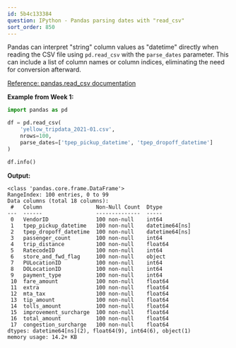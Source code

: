 ```yaml
---
id: 5b4c133384
question: IPython - Pandas parsing dates with "read_csv"
sort_order: 850
---
```


Pandas can interpret "string" column values as "datetime" directly when reading the CSV file using `pd.read_csv` with the `parse_dates` parameter. This can include a list of column names or column indices, eliminating the need for conversion afterward.

[Reference: pandas.read_csv documentation](https://pandas.pydata.org/pandas-docs/stable/reference/api/pandas.read_csv.html)

**Example from Week 1:**

```python
import pandas as pd

df = pd.read_csv(
    'yellow_tripdata_2021-01.csv',
    nrows=100,
    parse_dates=['tpep_pickup_datetime', 'tpep_dropoff_datetime']
)

df.info()
```

**Output:**

```
<class 'pandas.core.frame.DataFrame'>
RangeIndex: 100 entries, 0 to 99
Data columns (total 18 columns):
 #   Column                 Non-Null Count  Dtype          
---  ------                 --------------  -----          
 0   VendorID               100 non-null    int64          
 1   tpep_pickup_datetime   100 non-null    datetime64[ns] 
 2   tpep_dropoff_datetime  100 non-null    datetime64[ns] 
 3   passenger_count        100 non-null    int64          
 4   trip_distance          100 non-null    float64        
 5   RatecodeID             100 non-null    int64          
 6   store_and_fwd_flag     100 non-null    object         
 7   PULocationID           100 non-null    int64          
 8   DOLocationID           100 non-null    int64          
 9   payment_type           100 non-null    int64          
 10  fare_amount            100 non-null    float64        
 11  extra                  100 non-null    float64        
 12  mta_tax                100 non-null    float64        
 13  tip_amount             100 non-null    float64        
 14  tolls_amount           100 non-null    float64        
 15  improvement_surcharge  100 non-null    float64        
 16  total_amount           100 non-null    float64        
 17  congestion_surcharge   100 non-null    float64        
dtypes: datetime64[ns](2), float64(9), int64(6), object(1)
memory usage: 14.2+ KB
```